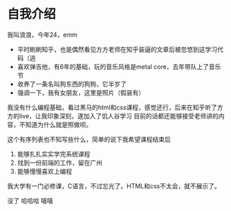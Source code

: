 # 自我介绍

我叫浪浪，今年24，emm
* 平时刷刷知乎，也是偶然看见方方老师在知乎装逼的文章后被忽悠到这学习代码（逃
* 喜欢弹吉他，有6年的基础，玩的音乐风格是metal core，去年带队上了音乐节
* 收养了一条名叫狗东西的狗狗，它半岁了
* 强调一下，我有女朋友，这里是照片（假装有）

我没有什么编程基础，看过黑马的html和css课程，感觉还行，后来在知乎听了方方的live，让我印象深刻，遂加入了饥人谷学习
目前的话都还能够接受老师讲的内容，不知道为什么就是照做呗。

这个有序列表也不知写些什么，简单的说下我希望课程结束后
1. 能够扎扎实实学完系统课程
2. 找到一份前端的工作，留在广州
3. 能够慢慢喜欢上编程

我大学有一门必修课，C语言，不过忘光了。HTML和css不太会，就不展示了。

没了
哈哈哈
嘻嘻
